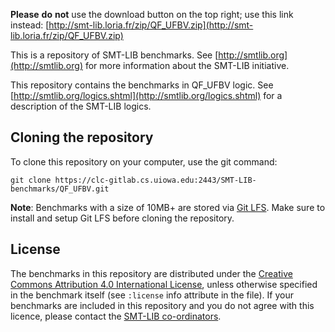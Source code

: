 **Please** **do** **not** use the download button on the top right; use this
link instead:
[http://smt-lib.loria.fr/zip/QF_UFBV.zip](http://smt-lib.loria.fr/zip/QF_UFBV.zip)

This is a repository of SMT-LIB benchmarks.
See [http://smtlib.org](http://smtlib.org) for more information about the
SMT-LIB initiative.

This repository contains the benchmarks in QF_UFBV logic.
See [http://smtlib.org/logics.shtml](http://smtlib.org/logics.shtml)
for a description of the SMT-LIB logics.

## Cloning the repository

To clone this repository on your computer, use the git command:

```
git clone https://clc-gitlab.cs.uiowa.edu:2443/SMT-LIB-benchmarks/QF_UFBV.git
```

**Note**: Benchmarks with a size of 10MB+ are stored via
[Git LFS](https://git-lfs.github.com/).
Make sure to install and setup Git LFS before cloning the repository.

## License

The benchmarks in this repository are distributed under the
[Creative Commons Attribution 4.0 International License](https://creativecommons.org/licenses/by/4.0/),
unless otherwise specified in the benchmark itself
(see `:license` info attribute in the file).
If your benchmarks are included in this repository and you do not agree with
this licence, please contact the
[SMT-LIB co-ordinators](http://smtlib.org/contact.shtml).
